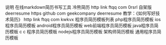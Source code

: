 说明 在线markdown简历书写工具 冷熊简历 http link ftqq com 0rsrl 自架版 deerresume https github com geekcompany deerresume 教学：《如何写好技术简历》 http link ftqq com kwkvx 程序员简历模板列表 php程序员简历模板 ios程序员简历模板 android程序员简历模板 web前端程序员简历模板 java程序员简历模板 c c 程序员简历模板 nodejs程序员简历模板 架构师简历模板 通用程序员简历模板